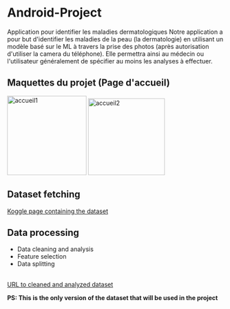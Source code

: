 # Android-Project
Application pour identifier les maladies dermatologiques
Notre application a pour but d'identifier les maladies de la
peau (la dermatologie) en utilisant un modèle basé sur le ML à
travers la prise des photos (après autorisation d'utiliser la
camera du téléphone). Elle permettra ainsi au médecin ou
l'utilisateur généralement de spécifier au moins les analyses
à effectuer.
## Maquettes du projet (Page d'accueil)
<img width="184" alt="accueil1" src="https://user-images.githubusercontent.com/77229978/159387905-e8dabc1e-fed8-469f-8ad7-72bf4f3141c8.png">
<img width="178" alt="accueil2" src="https://user-images.githubusercontent.com/77229978/159387948-8653ccc6-9d35-4069-b38a-157b7b71e030.png">
<h2>Dataset fetching </h2>
<a href="https://www.kaggle.com/datasets/shubhamgoel27/dermnet?resource=download" target="_blank">Koggle page containing the dataset</a>
<h2>Data processing</h2>
<ul>
  <li>Data cleaning and analysis</li>
  <li>Feature selection</li>
  <li>Data splitting</li>
</ul>
<br />
<a href="https://drive.google.com/file/d/1F9BMRLfG0Mh_H-eUg4WQTY0OaQDkQOOz/view?usp=sharing" targer="_blank">URL to cleaned and analyzed dataset</a>
<p><b>PS: This is the only version of the dataset that will be used in the project</b></p>
